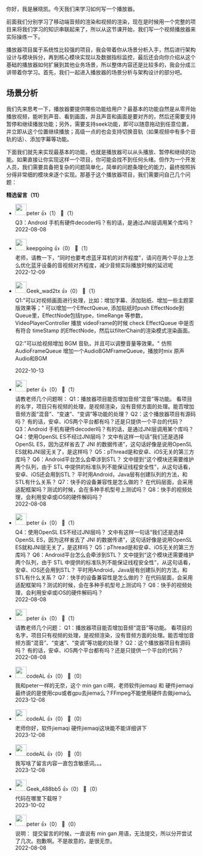 你好，我是展晓凯。今天我们来学习如何写一个播放器。

前面我们分别学习了移动端音频的渲染和视频的渲染，现在是时候用一个完整的项目来将我们学习的知识串联起来了，所以从这节课开始，我们写一个视频播放器来实际操练一下。

播放器项目属于系统性比较强的项目，我会带着你从场景分析入手，然后进行架构设计与模块拆分，再到核心模块实现以及数据指标监控，最后还会向你介绍从这个基础的播放器如何扩展到其他业务场景，所以整体内容还是比较多的，我会分成三讲带着你学习。首先，我们一起进入播放器的场景分析与架构设计的部分吧。

## 场景分析

我们先来思考一下，播放器要提供哪些功能给用户？最基本的功能自然是从零开始播放视频，能听到声音、看到画面，并且声音和画面是要对齐的，然后还需要支持暂停和继续播放功能；另外，需要支持seek功能，即可以随意拖动到任意位置，并立即从这个位置继续播放；高级一点的也会支持切换音轨（如果视频中有多个音轨的话）、添加字幕等功能。

下面我们就先来实现最基本的功能，也就是播放器可以从头播放、暂停和继续的功能。如果直接让你实现这样一个项目，你可能会找不到任何头绪。但作为一个开发人员，我们需要具备把复杂的问题简单化，简单的问题条理化的能力，最终按照拆分得非常细的模块来逐个实现。那基于这个播放器项目，我们需要问自己几个问题：
<div><strong>精选留言（11）</strong></div><ul>
<li><img src="https://static001.geekbang.org/account/avatar/00/10/25/87/f3a69d1b.jpg" width="30px"><span>peter</span> 👍（1） 💬（1）<div>Q3：Android 手机有硬件decoder吗？有的话，是通过JNI层调用某个库吗？</div>2022-08-08</li><br/><li><img src="https://static001.geekbang.org/account/avatar/00/16/73/9b/67a38926.jpg" width="30px"><span>keepgoing</span> 👍（0） 💬（1）<div>老师，请教一下，“同时也要考虑蓝牙耳机的对齐程度”，请问在两个平台上怎么优化蓝牙设备的音视频对齐程度，减少音频实际播放时候的延迟呢</div>2022-12-09</li><br/><li><img src="https://static001.geekbang.org/account/avatar/00/0f/54/20/abb7bfe3.jpg" width="30px"><span>Geek_wad2tx</span> 👍（0） 💬（1）<div>Q1:&quot;可以对视频画面进行处理，比如：增加字幕、添加贴纸、增加一些主题蒙版效果等；&quot;
可以增加一个EffectQueue, 添加贴纸时push EffectNode到Queue里，EffectNode包括type，timeRange 等参数，VideoPlayerController 播放 videoFrame的时候 check EffectQueue 中是否有符合 timeStamp 的EffectNode，然后以filterChain的渲染模式渲染画面。

Q2:&quot;可以给视频增加 BGM 音轨，并且可以调整音量等效果。&quot;
仿照AudioFrameQueue 增加一个AudioBGMFrameQueue，播放时mix 原声Audio和BGM</div>2022-10-13</li><br/><li><img src="https://static001.geekbang.org/account/avatar/00/10/25/87/f3a69d1b.jpg" width="30px"><span>peter</span> 👍（0） 💬（1）<div>请教老师几个问题啊：
Q1：播放器项目能否增加音频“混音”等功能。
看项目的名字，项目只有视频的处理，是视频渲染，没有音频方面的处理。能否增加音频方面“混音”、“变速”、“变调”等功能的处理？
Q2：这个播放器项目有源码吗？ 有的话，安卓、iOS两个平台都有吗？还是只提供一个平台的代码？
Q3：Android 手机有硬件decoder吗？有的话，是通过JNI层调用某个库吗？
Q4：使用OpenSL ES不经过JNI层吗？
文中有这样一句话“我们还是选择 OpenSL ES，因为这样省去了 JNI 的数据传递”，这句话好像是说用OpenSL ES就和JNI层无关了，是这样吗？
Q5：pThread是和安卓、iOS无关的第三方库吗？
Q6：Android平台怎么会牵涉到STL？
文中提到“这个模块还需要维护两个队列，由于 STL 中提供的标准队列不能保证线程安全性”，从这句话看，安卓、iOS还会用到STL？ 平时用Android，Java层有创建队列的方法，和STL有什么关系？
Q7：快手的设备兼容性是怎么做的？
在代码层面，会采用适配框架吗？测试的时候，会在多种手机型号上测试吗？ 
Q8：快手的视频处理，会利用安卓或iOS的硬件解码吗？</div>2022-08-08</li><br/><li><img src="https://static001.geekbang.org/account/avatar/00/10/25/87/f3a69d1b.jpg" width="30px"><span>peter</span> 👍（0） 💬（1）<div>Q4：使用OpenSL ES不经过JNI层吗？
文中有这样一句话“我们还是选择 OpenSL ES，因为这样省去了 JNI 的数据传递”，这句话好像是说用OpenSL ES就和JNI层无关了，是这样吗？
Q5：pThread是和安卓、iOS无关的第三方库吗？
Q6：Android平台怎么会牵涉到STL？
文中提到“这个模块还需要维护两个队列，由于 STL 中提供的标准队列不能保证线程安全性”，从这句话看，安卓、iOS还会用到STL？ 平时用Android，Java层有创建队列的方法，和STL有什么关系？
Q7：快手的设备兼容性是怎么做的？
在代码层面，会采用适配框架吗？测试的时候，会在多种手机型号上测试吗？ 
Q8：快手的视频处理，会利用安卓或iOS的硬件解码吗？</div>2022-08-08</li><br/><li><img src="https://static001.geekbang.org/account/avatar/00/10/25/87/f3a69d1b.jpg" width="30px"><span>peter</span> 👍（0） 💬（1）<div>请教老师几个问题：
Q1：播放器项目能否增加音频“混音”等功能。
看项目的名字，项目只有视频的处理，是视频渲染，没有音频方面的处理。能否增加音频方面“混音”、“变速”、“变调”等功能的处理？
Q2：这个播放器项目有源码吗？ 有的话，安卓、iOS两个平台都有吗？还是只提供一个平台的代码？</div>2022-08-08</li><br/><li><img src="https://static001.geekbang.org/account/avatar/00/0f/8d/1e/1b142ec2.jpg" width="30px"><span>codeAL</span> 👍（0） 💬（0）<div>我和peter一样的无奈，这个 min gan ci啊，老师软件jiemaqi 和 硬件jiemaqi最终说的是使用cpu或者gpu去jiema么？FFmpeg不能使用硬件去做jiema么</div>2023-12-08</li><br/><li><img src="https://static001.geekbang.org/account/avatar/00/0f/8d/1e/1b142ec2.jpg" width="30px"><span>codeAL</span> 👍（0） 💬（0）<div>老师你好，软件jiemaqi 硬件jiemaqi这块能不能详细讲下</div>2023-12-08</li><br/><li><img src="https://static001.geekbang.org/account/avatar/00/0f/8d/1e/1b142ec2.jpg" width="30px"><span>codeAL</span> 👍（0） 💬（0）<div>我写啥了留言内容一直包含敏感词。。。</div>2023-12-08</li><br/><li><img src="" width="30px"><span>Geek_488bb5</span> 👍（0） 💬（0）<div>代码在哪里下载呀？</div>2023-10-02</li><br/><li><img src="https://static001.geekbang.org/account/avatar/00/10/25/87/f3a69d1b.jpg" width="30px"><span>peter</span> 👍（0） 💬（0）<div>说明： 提交留言的时候，一直说有 min gan 用语，无法提交，所以分开尝试了几次。抱歉啊。不是故意的，是很无奈。</div>2022-08-08</li><br/>
</ul>